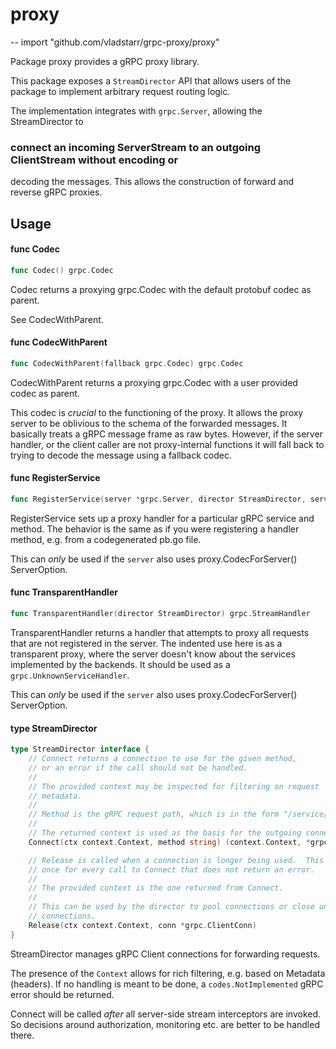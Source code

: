 # proxy
--
    import "github.com/vladstarr/grpc-proxy/proxy"

Package proxy provides a gRPC proxy library.

This package exposes a `StreamDirector` API that allows users of the package to
implement arbitrary request routing logic.

The implementation integrates with `grpc.Server`, allowing the StreamDirector to
### connect an incoming ServerStream to an outgoing ClientStream without encoding or
decoding the messages. This allows the construction of forward and reverse gRPC
proxies.

## Usage

#### func  Codec

```go
func Codec() grpc.Codec
```
Codec returns a proxying grpc.Codec with the default protobuf codec as parent.

See CodecWithParent.

#### func  CodecWithParent

```go
func CodecWithParent(fallback grpc.Codec) grpc.Codec
```
CodecWithParent returns a proxying grpc.Codec with a user provided codec as
parent.

This codec is *crucial* to the functioning of the proxy. It allows the proxy
server to be oblivious to the schema of the forwarded messages. It basically
treats a gRPC message frame as raw bytes. However, if the server handler, or the
client caller are not proxy-internal functions it will fall back to trying to
decode the message using a fallback codec.

#### func  RegisterService

```go
func RegisterService(server *grpc.Server, director StreamDirector, serviceName string, methodNames ...string)
```
RegisterService sets up a proxy handler for a particular gRPC service and
method. The behavior is the same as if you were registering a handler method,
e.g. from a codegenerated pb.go file.

This can *only* be used if the `server` also uses proxy.CodecForServer()
ServerOption.

#### func  TransparentHandler

```go
func TransparentHandler(director StreamDirector) grpc.StreamHandler
```
TransparentHandler returns a handler that attempts to proxy all requests that
are not registered in the server. The indented use here is as a transparent
proxy, where the server doesn't know about the services implemented by the
backends. It should be used as a `grpc.UnknownServiceHandler`.

This can *only* be used if the `server` also uses proxy.CodecForServer()
ServerOption.

#### type StreamDirector

```go
type StreamDirector interface {
	// Connect returns a connection to use for the given method,
	// or an error if the call should not be handled.
	//
	// The provided context may be inspected for filtering on request
	// metadata.
	//
	// Method is the gRPC request path, which is in the form "/service/method".
	//
	// The returned context is used as the basis for the outgoing connection.
	Connect(ctx context.Context, method string) (context.Context, *grpc.ClientConn, error)

	// Release is called when a connection is longer being used.  This is called
	// once for every call to Connect that does not return an error.
	//
	// The provided context is the one returned from Connect.
	//
	// This can be used by the director to pool connections or close unused
	// connections.
	Release(ctx context.Context, conn *grpc.ClientConn)
}
```

StreamDirector manages gRPC Client connections for forwarding requests.

The presence of the `Context` allows for rich filtering, e.g. based on Metadata
(headers). If no handling is meant to be done, a `codes.NotImplemented` gRPC
error should be returned.

Connect will be called *after* all server-side stream interceptors are invoked.
So decisions around authorization, monitoring etc. are better to be handled
there.
